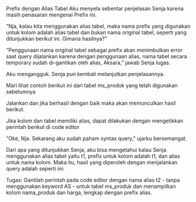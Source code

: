 Prefix dengan Alias Tabel
Aku menyela sebentar penjelasan Senja karena masih penasaran mengenai Prefix ini.

“Nja, kalau kita menggunakan alias tabel, maka nama prefix yang digunakan untuk kolom adalah alias tabel dan bukan nama original tabel, seperti yang ditunjukkan berikut ini. Gimana hasilnya?”



 

“Penggunaan nama original tabel sebagai prefix akan menimbulkan error saat query dijalankan karena dengan penggunaan alias, nama tabel secara temporary sudah di-gantikan oleh alias, Aksara,” jawab Senja lugas.

Aku mengangguk. Senja pun kembali melanjutkan penjelasannya.

Mari lihat contoh berikut ini dari tabel ms_produk yang telah digunakan sebelumnya



Jalankan dan jika berhasil dengan baik maka akan memunculkan hasil berikut.



 

Jika kolom dan tabel memiliki alias, dapat dilakukan dengan mengetikkan perintah berikut di code editor



“Oke, Nja. Sekarang aku sudah paham syntax query,” ujarku bersemangat.

Dari apa yang ditunjukkan Senja, aku bisa mengetahui kalau Senja menggunakan alias tabel yaitu t1, prefix untuk kolom adalah t1, dan alias untuk nama kolom. Maka itu, hasil yang diperoleh dengan menjalankan query adalah seperti ini:

 

 

Tugas:
Gantilah perintah pada code editor dengan nama alias t2 - tanpa menggunakan keyword AS - untuk tabel ms_produk dan menampilkan kolom nama_produk dan harga, lengkap dengan prefix alias.